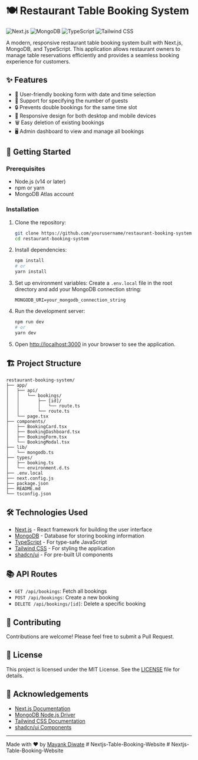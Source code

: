 # 🍽️ Restaurant Table Booking System

![Next.js](https://img.shields.io/badge/Next.js-000000?style=for-the-badge&logo=next.js&logoColor=white)
![MongoDB](https://img.shields.io/badge/MongoDB-47A248?style=for-the-badge&logo=mongodb&logoColor=white)
![TypeScript](https://img.shields.io/badge/TypeScript-3178C6?style=for-the-badge&logo=typescript&logoColor=white)
![Tailwind CSS](https://img.shields.io/badge/Tailwind_CSS-38B2AC?style=for-the-badge&logo=tailwind-css&logoColor=white)

A modern, responsive restaurant table booking system built with Next.js, MongoDB, and TypeScript. This application allows restaurant owners to manage table reservations efficiently and provides a seamless booking experience for customers.

## ✨ Features

- 📅 User-friendly booking form with date and time selection
- 👥 Support for specifying the number of guests
- 🔒 Prevents double bookings for the same time slot
- 📱 Responsive design for both desktop and mobile devices
- 🗑️ Easy deletion of existing bookings
- 🖥️ Admin dashboard to view and manage all bookings

## 🚀 Getting Started

### Prerequisites

- Node.js (v14 or later)
- npm or yarn
- MongoDB Atlas account

### Installation

1. Clone the repository:
   ```bash
   git clone https://github.com/yourusername/restaurant-booking-system.git
   cd restaurant-booking-system
   ```

2. Install dependencies:
   ```bash
   npm install
   # or
   yarn install
   ```

3. Set up environment variables:
   Create a `.env.local` file in the root directory and add your MongoDB connection string:
   ```
   MONGODB_URI=your_mongodb_connection_string
   ```

4. Run the development server:
   ```bash
   npm run dev
   # or
   yarn dev
   ```

5. Open [http://localhost:3000](http://localhost:3000) in your browser to see the application.

## 🏗️ Project Structure

```
restaurant-booking-system/
├── app/
│   ├── api/
│   │   └── bookings/
│   │       ├── [id]/
│   │       │   └── route.ts
│   │       └── route.ts
│   └── page.tsx
├── components/
│   ├── BookingCard.tsx
│   ├── BookingDashboard.tsx
│   ├── BookingForm.tsx
│   └── BookingModal.tsx
├── lib/
│   └── mongodb.ts
├── types/
│   ├── booking.ts
│   └── environment.d.ts
├── .env.local
├── next.config.js
├── package.json
├── README.md
└── tsconfig.json
```

## 🛠️ Technologies Used

- [Next.js](https://nextjs.org/) - React framework for building the user interface
- [MongoDB](https://www.mongodb.com/) - Database for storing booking information
- [TypeScript](https://www.typescriptlang.org/) - For type-safe JavaScript
- [Tailwind CSS](https://tailwindcss.com/) - For styling the application
- [shadcn/ui](https://ui.shadcn.com/) - For pre-built UI components

## 📚 API Routes

- `GET /api/bookings`: Fetch all bookings
- `POST /api/bookings`: Create a new booking
- `DELETE /api/bookings/[id]`: Delete a specific booking

## 🤝 Contributing

Contributions are welcome! Please feel free to submit a Pull Request.

## 📄 License

This project is licensed under the MIT License. See the [LICENSE](LICENSE) file for details.

## 🙏 Acknowledgements

- [Next.js Documentation](https://nextjs.org/docs)
- [MongoDB Node.js Driver](https://mongodb.github.io/node-mongodb-native/)
- [Tailwind CSS Documentation](https://tailwindcss.com/docs)
- [shadcn/ui Components](https://ui.shadcn.com/)

---

Made with ❤️ by [Mayank Diwate](https://github.com/MayankDiwate)
#   N e x t j s - T a b l e - B o o k i n g - W e b s i t e  
 #   N e x t j s - T a b l e - B o o k i n g - W e b s i t e  
 